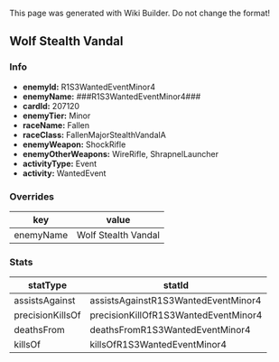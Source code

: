 <span class="wiki-builder">This page was generated with Wiki Builder. Do not change the format!</span>

## Wolf Stealth Vandal
### Info
* **enemyId:** R1S3WantedEventMinor4
* **enemyName:** ###R1S3WantedEventMinor4###
* **cardId:** 207120
* **enemyTier:** Minor
* **raceName:** Fallen
* **raceClass:** FallenMajorStealthVandalA
* **enemyWeapon:** ShockRifle
* **enemyOtherWeapons:** WireRifle, ShrapnelLauncher
* **activityType:** Event
* **activity:** WantedEvent

### Overrides
key | value
--- | -----
enemyName | Wolf Stealth Vandal

### Stats
statType | statId
-------- | ------
assistsAgainst | assistsAgainstR1S3WantedEventMinor4
precisionKillsOf | precisionKillOfR1S3WantedEventMinor4
deathsFrom | deathsFromR1S3WantedEventMinor4
killsOf | killsOfR1S3WantedEventMinor4

